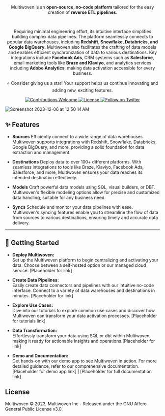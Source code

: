 <p align="center">Multiwoven is an <b>open-source, no-code platform</b> tailored for the easy creation of <b>reverse ETL pipelines</b>. </p>
<br />
<p align="center">
Requiring minimal engineering effort, its intuitive interface simplifies building complex data pipelines. The platform seamlessly connects to popular data warehouses, including <b>Redshift, Snowflake, Databricks, and Google BigQuery</b>. Multiwoven also facilitates the crafting of data models and enables efficient synchronization of data to various destinations. Key integrations include <b>Facebook Ads</b>, CRM systems such as <b>Salesforce</b>, email marketing tools like <b>Braze and Klaviyo</b>, and analytics services including <b>Adobe Analytics</b>, making data activation accessible for every business.
</p>

<p align="center">⭐ Consider giving us a star! Your support helps us continue innovating and adding new, exciting features.</p>

<p align="center">
  <!-- Contributions Welcome Badge -->
   <a href="https://github.com/Multiwoven/multiwoven">
      <img src="https://img.shields.io/badge/Contributions-welcome-brightgreen.svg" alt="Contributions Welcome">
   </a>
   <!-- License Badge -->
   <a href="https://github.com/Multiwoven/multiwoven/blob/main/LICENSE">
      <img src="https://img.shields.io/badge/license-AGPLv3-purple" alt="License">
   </a>
   <!-- Follow on Twitter Badge -->
   <a href="https://twitter.com/multiwoven">
      <img src="https://img.shields.io/twitter/follow/[YourTwitterHandle].svg?style=social&label=Follow" alt="Follow on Twitter">
   </a>
</p>


<img alt="Screenshot 2023-12-06 at 12 50 14 AM" src="https://github.com/Multiwoven/multiwoven/assets/1298480/8ed5e37e-cba4-4b74-9f70-9c2bbbc11524">

## ✨ Features
- **Sources**
Efficiently connect to a wide range of data warehouses. Multiwoven supports integrations with Redshift, Snowflake, Databricks, Google BigQuery, and more, providing a solid foundation for data extraction and management.

- **Destinations**
Deploy data to over 100+ different platforms. With seamless integrations to tools like Braze, Klaviyo, Facebook Ads, Salesforce, and more, Multiwoven ensures your data reaches its intended destination effectively.

- **Models**
Craft powerful data models using SQL, visual builders, or DBT. Multiwoven's flexible modeling options allow for precise and customized data handling, suitable for any business need.

- **Syncs**
Schedule and monitor your data pipelines with ease. Multiwoven's syncing features enable you to streamline the flow of data from sources to various destinations, ensuring timely and accurate data delivery.

<hr>

## 🚀 Getting Started

- **Deploy Multiwoven:**  
  Set up the Multiwoven platform to begin centralizing and activating your data. Choose between a self-hosted option or our managed cloud service. [Placeholder for link]

- **Create Data Pipelines:**  
  Easily create data connectors and pipelines with our intuitive no-code interface. Connect to a variety of data warehouses and destinations in minutes. [Placeholder for link]

- **Explore Use Cases:**  
  Dive into our tutorials to explore common use cases and discover how Multiwoven can transform your data activation processes. [Placeholder for tutorials link]

- **Data Transformation:**  
  Effortlessly transform your data using SQL or dbt within Multiwoven, making it ready for actionable insights and operations.[Placeholder for link]

- **Demo and Documentation:**  
  Get hands-on with our demo app to see Multiwoven in action. For more detailed guidance, refer to our comprehensive documentation. [Placeholder for demo app link] | [Placeholder for full documentation link]

## License
Multiwoven © 2023, Multiwoven Inc - Released under the GNU Affero General Public License v3.0.
